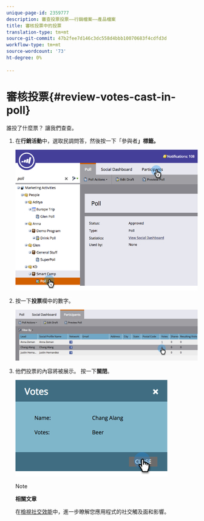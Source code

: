 ```yaml
---
unique-page-id: 2359777
description: 審查投票投票——行銷檔案——產品檔案
title: 審核投票中的投票
translation-type: tm+mt
source-git-commit: 47b2fee7d146c3dc558d4bbb10070683f4cdfd3d
workflow-type: tm+mt
source-wordcount: '73'
ht-degree: 0%

---
```



# 審核投票{#review-votes-cast-in-poll}

誰投了什麼票？ 讓我們查查。

1. 在&#x200B;**行銷活動**&#x200B;中，選取民調問答，然後按一下「參與者&#x200B;**」標籤。**

   ![](assets/image2015-5-12-14-3a35-3a10.png)

1. 按一下&#x200B;**投票**&#x200B;欄中的數字。

   ![](assets/image2015-5-12-14-3a36-3a36.png)

1. 他們投票的內容將被展示。 按一下&#x200B;**關閉**。

   ![](assets/image2015-5-12-14-3a37-3a24.png)

   >[!NOTE]
   >
   >**相關文章**
   >
   >
   >在[檢視社交效能](../../../../product-docs/demand-generation/social/social-functions/view-social-performance.md)中，進一步瞭解您應用程式的社交觸及面和影響。


